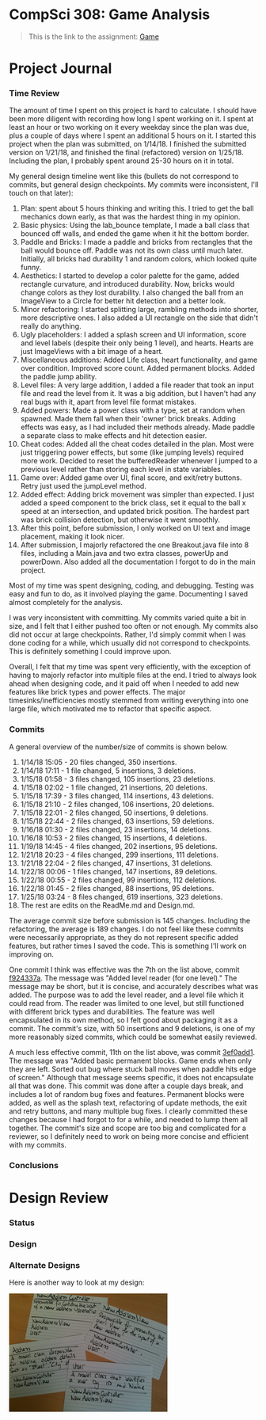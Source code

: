 CompSci 308: Game Analysis
===================

> This is the link to the assignment: [Game](http://www.cs.duke.edu/courses/compsci308/current/assign/01_game/)

Project Journal
=======

### Time Review

The amount of time I spent on this project is hard to calculate. I should have been more diligent with recording how long I spent working on it. I spent at least an hour or two working on it every weekday since the plan was due, plus a couple of days where I spent an additional 5 hours on it. I started this project when the plan was submitted, on 1/14/18. I finished the submitted version on 1/21/18, and finished the final (refactored) version on 1/25/18. Including the plan, I probably spent around 25-30 hours on it in total.

My general design timeline went like this (bullets do not correspond to commits, but general design checkpoints. My commits were inconsistent, I'll touch on that later):
1. Plan: spent about 5 hours thinking and writing this. I tried to get the ball mechanics down early, as that was the hardest thing in my opinion.
2. Basic physics: Using the lab_bounce template, I made a ball class that bounced off walls, and ended the game when it hit the bottom border. 
3. Paddle and Bricks: I made a paddle and bricks from rectangles that the ball would bounce off. Paddle was not its own class until much later. Initially, all bricks had durability 1 and random colors, which looked quite funny. 
4. Aesthetics: I started to develop a color palette for the game, added rectangle curvature, and introduced durability. Now, bricks would change colors as they lost durability. I also changed the ball from an ImageView to a Circle for better hit detection and a better look.
5. Minor refactoring: I started splitting large, rambling methods into shorter, more descriptive ones. I also added a UI rectangle on the side that didn't really do anything.
6. Ugly placeholders: I added a splash screen and UI information, score and level labels (despite their only being 1 level), and hearts. Hearts are just ImageViews with a bit image of a heart.
7. Miscellaneous additions: Added Life class, heart functionality, and game over condition. Improved score count. Added permanent blocks. Added the paddle jump ability.
8. Level files: A very large addition, I added a file reader that took an input file and read the level from it. It was a big addition, but I haven't had any real bugs with it, apart from level file format mistakes.
9. Added powers: Made a power class with a type, set at random when spawned. Made them fall when their 'owner' brick breaks. Adding effects was easy, as I had included their methods already. Made paddle a separate class to make effects and hit detection easier.
10. Cheat codes: Added all the cheat codes detailed in the plan. Most were just triggering power effects, but some (like jumping levels) required more work. Decided to reset the bufferedReader whenever I jumped to a previous level rather than storing each level in state variables.
11. Game over: Added game over UI, final score, and exit/retry buttons. Retry just used the jumpLevel method. 
12. Added effect: Adding brick movement was simpler than expected. I just added a speed component to the brick class, set it equal to the ball x speed at an intersection, and updated brick position. The hardest part was brick collision detection, but otherwise it went smoothly.
13. After this point, before submission, I only worked on UI text and image placement, making it look nicer.
14. After submission, I majorly refactored the one Breakout.java file into 8 files, including a Main.java and two extra classes, powerUp and powerDown. Also added all the documentation I forgot to do in the main project. 

Most of my time was spent designing, coding, and debugging. Testing was easy and fun to do, as it involved playing the game. Documenting I saved almost completely for the analysis. 

I was very inconsistent with committing. My commits varied quite a bit in size, and I felt that I either pushed too often or not enough. My commits also did not occur at large checkpoints. Rather, I'd simply commit when I was done coding for a while, which usually did not correspond to checkpoints. This is definitely something I could improve upon. 

Overall, I felt that my time was spent very efficiently, with the exception of having to majorly refactor into multiple files at the end. I tried to always look ahead when designing code, and it paid off when I needed to add new features like brick types and power effects. The major timesinks/inefficiencies mostly stemmed from writing everything into one large file, which motivated me to refactor that specific aspect.

### Commits

A general overview of the number/size of commits is shown below.
1. 1/14/18 15:05 - 20 files changed, 350 insertions.
2. 1/14/18 17:11 - 1 file changed, 5 insertions, 3 deletions.
3. 1/15/18 01:58 - 3 files changed, 105 insertions, 23 deletions.
4. 1/15/18 02:02 - 1 file changed, 21 insertions, 20 deletions.
5. 1/15/18 17:39 - 3 files changed, 114 insertions, 43 deletions.
6. 1/15/18 21:10 - 2 files changed, 106 insertions, 20 deletions.
7. 1/15/18 22:01 - 2 files changed, 50 insertions, 9 deletions.
8. 1/15/18 22:44 - 2 files changed, 63 insertions, 59 deletions.
9. 1/16/18 01:30 - 2 files changed, 23 insertions, 14 deletions.
10. 1/16/18 10:53 - 2 files changed, 15 insertions, 4 deletions.
11. 1/19/18 14:45 - 4 files changed, 202 insertions, 95 deletions.
12. 1/21/18 20:23 - 4 files changed, 299 insertions, 111 deletions.
13. 1/21/18 22:04 - 2 files changed, 47 insertions, 31 deletions.
14. 1/22/18 00:06 - 1 files changed, 147 insertions, 89 deletions.
15. 1/22/18 00:55 - 2 files changed, 99 insertions, 112 deletions.
16. 1/22/18 01:45 - 2 files changed, 88 insertions, 95 deletions.
17. 1/25/18 03:24 - 8 files changed, 619 insertions, 323 deletions.
18. The rest are edits on the ReadMe.md and Design.md.

The average commit size before submission is 145 changes. Including the refactoring, the average is 189 changes. I do not feel like these commits were necessarily appropriate, as they do not represent specific added features, but rather times I saved the code. This is something I'll work on improving on. 

One commit I think was effective was the 7th on the list above, commit [f924337a](https://coursework.cs.duke.edu/CompSci308_2018Spring/game_jcf44/commit/f924337a35b3c6daff66e17116a961810571e9e5). The message was "Added level reader (for one level)." The message may be short, but it is concise, and accurately describes what was added. The purpose was to add the level reader, and a level file which it could read from. The reader was limited to one level, but still functioned with different brick types and durabilities. The feature was well encapsulated in its own method, so I felt good about packaging it as a commit. The commit's size, with 50 insertions and 9 deletions, is one of my more reasonably sized commits, which could be somewhat easily reviewed.

A much less effective commit, 11th on the list above, was commit [3ef0add1](https://coursework.cs.duke.edu/CompSci308_2018Spring/game_jcf44/commit/3ef0add18f745636ebd127090cfff4af888c51fc). The message was "Added basic permanent blocks. Game ends when only they are left. Sorted out bug where stuck ball moves when paddle hits edge of screen." Although that message seems specific, it does not encapsulate all that was done. This commit was done after a couple days break, and includes a lot of random bug fixes and features. Permanent blocks were added, as well as the splash text, refactoring of update methods, the exit and retry buttons, and many multiple bug fixes. I clearly committed these changes because I had forgot to for a while, and needed to lump them all together. The commit's size and scope are too big and complicated for a reviewer, so I definitely need to work on being more concise and efficient with my commits.

### Conclusions




Design Review
=======

### Status



### Design



### Alternate Designs

Here is another way to look at my design:

![This is cool, too bad you can't see it](crc-example.png "An alternate design")

